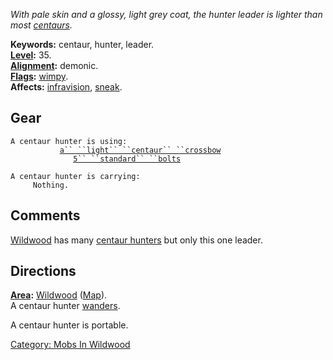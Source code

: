 *With pale skin and a glossy, light grey coat, the hunter leader is
lighter than most [centaurs](Centaurs.md "wikilink").*

**Keywords:** centaur, hunter, leader.  
**[Level](Level.md "wikilink"):** 35.  
**[Alignment](Alignment.md "wikilink"):** demonic.  
**[Flags](:Category:_Mob_Types.md "wikilink"):**
[wimpy](Wimpy_Mobs.md "wikilink").  
**Affects:** [infravision](Infravision.md "wikilink"),
[sneak](Sneak.md "wikilink").  

## Gear

`A centaur hunter is using:`  
<wielded>`           `[`a`` ``light`` ``centaur`` ``crossbow`](Light_Centaur_Crossbow.md "wikilink")  
<held>`              `[`5`` ``standard`` ``bolts`](Standard_Bolts.md "wikilink")

`A centaur hunter is carrying:`  
`     Nothing.`

## Comments

[Wildwood](:Category:_Wildwood.md "wikilink") has many [centaur
hunters](Centaur_Hunter.md "wikilink") but only this one leader.

## Directions

**[Area](:Category:_Areas.md "wikilink"):**
[Wildwood](:Category:_Wildwood.md "wikilink")
([Map](Wildwood_Map.md "wikilink")).  
A centaur hunter [wanders](Wandering_Mobs.md "wikilink").

A centaur hunter is portable.

[Category: Mobs In Wildwood](Category:_Mobs_In_Wildwood "wikilink")
